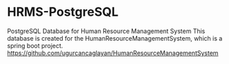 # HRMS-PostgreSQL
PostgreSQL Database for Human Resource Management System
This database is created for the HumanResourceManagementSystem, which is a spring boot project.
https://github.com/ugurcancaglayan/HumanResourceManagementSystem
